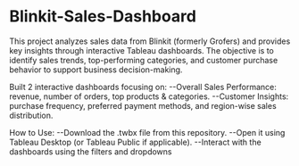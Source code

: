 # Blinkit-Sales-Dashboard

This project analyzes sales data from Blinkit (formerly Grofers) and provides key insights through interactive Tableau dashboards. The objective is to identify sales trends, top-performing categories, and customer purchase behavior to support business decision-making.

Built 2 interactive dashboards focusing on:
--Overall Sales Performance: revenue, number of orders, top products & categories.
--Customer Insights: purchase frequency, preferred payment methods, and region-wise sales distribution.

How to Use:
--Download the .twbx file from this repository.
--Open it using Tableau Desktop (or Tableau Public if applicable).
--Interact with the dashboards using the filters and dropdowns

